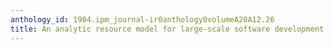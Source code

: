 ```yaml
---
anthology_id: 1984.ipm_journal-ir0anthology0volumeA20A12.26
title: An analytic resource model for large-scale software development
---
```

